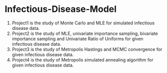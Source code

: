# Infectious-Disease-Model

1. Project1 is the study of Monte Carlo and MLE for simulated infectious disease data.
2. Project2 is the study of MLE, univariate importance sampling, bivariate importance sampling and Univariate Ratio of Uniforms for given infectious disease data.
3. Project3 is the study of Metropolis Hastings and MCMC convergence for given infectious disease data.
4. Project4 is the study of Metropolis simulated annealing algorithm for given infectious disease data.

